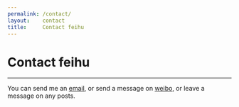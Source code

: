 ```yaml
---
permalink: /contact/
layout:    contact
title:     Contact feihu
---
```


# Contact feihu
------------

You can send me an [email](mailto:biluncloud@gmail.com), or send a message on [weibo](http://weibo.com/u/2778164211), or leave a message on any posts. 
